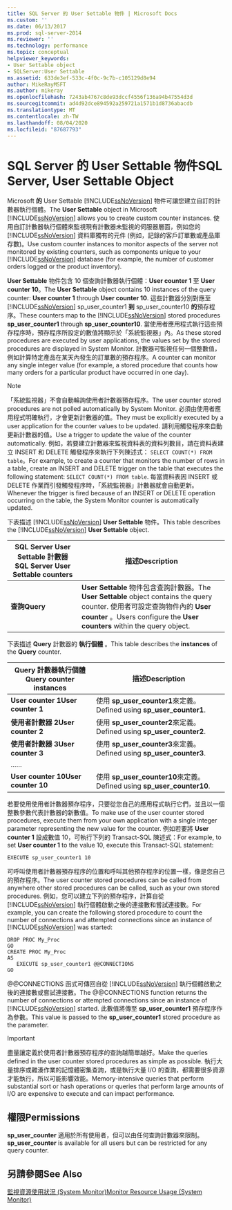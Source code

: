 ```yaml
---
title: SQL Server 的 User Settable 物件 | Microsoft Docs
ms.custom: ''
ms.date: 06/13/2017
ms.prod: sql-server-2014
ms.reviewer: ''
ms.technology: performance
ms.topic: conceptual
helpviewer_keywords:
- User Settable object
- SQLServer:User Settable
ms.assetid: 633de3ef-533c-4f0c-9c7b-c105129d8e94
author: MikeRayMSFT
ms.author: mikeray
ms.openlocfilehash: 7243ab4767c8de93dccf4556f136a94b47554d3d
ms.sourcegitcommit: ad4d92dce894592a259721a1571b1d8736abacdb
ms.translationtype: MT
ms.contentlocale: zh-TW
ms.lasthandoff: 08/04/2020
ms.locfileid: "87687793"
---
```

# <a name="sql-server-user-settable-object"></a><span data-ttu-id="6cf11-102">SQL Server 的 User Settable 物件</span><span class="sxs-lookup"><span data-stu-id="6cf11-102">SQL Server, User Settable Object</span></span>
  <span data-ttu-id="6cf11-103">Microsoft **的** User Settable [!INCLUDE[ssNoVersion](../../includes/ssnoversion-md.md)] 物件可讓您建立自訂的計數器執行個體。</span><span class="sxs-lookup"><span data-stu-id="6cf11-103">The **User Settable** object in Microsoft [!INCLUDE[ssNoVersion](../../includes/ssnoversion-md.md)] allows you to create custom counter instances.</span></span> <span data-ttu-id="6cf11-104">使用自訂計數器執行個體來監視現有計數器未監視的伺服器層面，例如您的 [!INCLUDE[ssNoVersion](../../includes/ssnoversion-md.md)] 資料庫獨有的元件 (例如，記錄的客戶訂單數或產品庫存數)。</span><span class="sxs-lookup"><span data-stu-id="6cf11-104">Use custom counter instances to monitor aspects of the server not monitored by existing counters, such as components unique to your [!INCLUDE[ssNoVersion](../../includes/ssnoversion-md.md)] database (for example, the number of customer orders logged or the product inventory).</span></span>  
  
 <span data-ttu-id="6cf11-105">**User Settable** 物件包含 10 個查詢計數器執行個體：**User counter 1** 至 **User counter 10**。</span><span class="sxs-lookup"><span data-stu-id="6cf11-105">The **User Settable** object contains 10 instances of the query counter: **User counter 1** through **User counter 10**.</span></span> <span data-ttu-id="6cf11-106">這些計數器分別對應至 [!INCLUDE[ssNoVersion](../../includes/ssnoversion-md.md)] sp_user_counter1 **到** sp_user_counter10 **的**預存程序。</span><span class="sxs-lookup"><span data-stu-id="6cf11-106">These counters map to the [!INCLUDE[ssNoVersion](../../includes/ssnoversion-md.md)] stored procedures **sp_user_counter1** through **sp_user_counter10**.</span></span> <span data-ttu-id="6cf11-107">當使用者應用程式執行這些預存程序時，預存程序所設定的數值將顯示於「系統監視器」內。</span><span class="sxs-lookup"><span data-stu-id="6cf11-107">As these stored procedures are executed by user applications, the values set by the stored procedures are displayed in System Monitor.</span></span> <span data-ttu-id="6cf11-108">計數器可監視任何一個整數值，例如計算特定產品在某天內發生的訂單數的預存程序。</span><span class="sxs-lookup"><span data-stu-id="6cf11-108">A counter can monitor any single integer value (for example, a stored procedure that counts how many orders for a particular product have occurred in one day).</span></span>  
  
> [!NOTE]  
>  <span data-ttu-id="6cf11-109">「系統監視器」不會自動輪詢使用者計數器預存程序。</span><span class="sxs-lookup"><span data-stu-id="6cf11-109">The user counter stored procedures are not polled automatically by System Monitor.</span></span> <span data-ttu-id="6cf11-110">必須由使用者應用程式明確執行，才會更新計數器的值。</span><span class="sxs-lookup"><span data-stu-id="6cf11-110">They must be explicitly executed by a user application for the counter values to be updated.</span></span> <span data-ttu-id="6cf11-111">請利用觸發程序來自動更新計數器的值。</span><span class="sxs-lookup"><span data-stu-id="6cf11-111">Use a trigger to update the value of the counter automatically.</span></span> <span data-ttu-id="6cf11-112">例如，若要建立計數器來監視資料表的資料列數目，請在資料表建立 INSERT 和 DELETE 觸發程序來執行下列陳述式： `SELECT COUNT(*) FROM table`。</span><span class="sxs-lookup"><span data-stu-id="6cf11-112">For example, to create a counter that monitors the number of rows in a table, create an INSERT and DELETE trigger on the table that executes the following statement: `SELECT COUNT(*) FROM table`.</span></span> <span data-ttu-id="6cf11-113">每當資料表因 INSERT 或 DELETE 作業而引發觸發程序時，「系統監視器」計數器就會自動更新。</span><span class="sxs-lookup"><span data-stu-id="6cf11-113">Whenever the trigger is fired because of an INSERT or DELETE operation occurring on the table, the System Monitor counter is automatically updated.</span></span>  
  
 <span data-ttu-id="6cf11-114">下表描述 [!INCLUDE[ssNoVersion](../../includes/ssnoversion-md.md)] **User Settable** 物件。</span><span class="sxs-lookup"><span data-stu-id="6cf11-114">This table describes the [!INCLUDE[ssNoVersion](../../includes/ssnoversion-md.md)] **User Settable** object.</span></span>  
  
|<span data-ttu-id="6cf11-115">SQL Server User Settable 計數器</span><span class="sxs-lookup"><span data-stu-id="6cf11-115">SQL Server User Settable counters</span></span>|<span data-ttu-id="6cf11-116">描述</span><span class="sxs-lookup"><span data-stu-id="6cf11-116">Description</span></span>|  
|---------------------------------------|-----------------|  
|<span data-ttu-id="6cf11-117">**查詢**</span><span class="sxs-lookup"><span data-stu-id="6cf11-117">**Query**</span></span>|<span data-ttu-id="6cf11-118">**User Settable** 物件包含查詢計數器。</span><span class="sxs-lookup"><span data-stu-id="6cf11-118">The **User Settable** object contains the query counter.</span></span> <span data-ttu-id="6cf11-119">使用者可設定查詢物件內的 **User counter** 。</span><span class="sxs-lookup"><span data-stu-id="6cf11-119">Users configure the **User counters** within the query object.</span></span>|  
  
 <span data-ttu-id="6cf11-120">下表描述 **Query** 計數器的 **執行個體** 。</span><span class="sxs-lookup"><span data-stu-id="6cf11-120">This table describes the **instances** of the **Query** counter.</span></span>  
  
|<span data-ttu-id="6cf11-121">Query 計數器執行個體</span><span class="sxs-lookup"><span data-stu-id="6cf11-121">Query counter instances</span></span>|<span data-ttu-id="6cf11-122">描述</span><span class="sxs-lookup"><span data-stu-id="6cf11-122">Description</span></span>|  
|-----------------------------|-----------------|  
|<span data-ttu-id="6cf11-123">**User counter 1**</span><span class="sxs-lookup"><span data-stu-id="6cf11-123">**User counter 1**</span></span>|<span data-ttu-id="6cf11-124">使用 **sp_user_counter1**來定義。</span><span class="sxs-lookup"><span data-stu-id="6cf11-124">Defined using **sp_user_counter1**.</span></span>|  
|<span data-ttu-id="6cf11-125">**使用者計數器 2**</span><span class="sxs-lookup"><span data-stu-id="6cf11-125">**User counter 2**</span></span>|<span data-ttu-id="6cf11-126">使用 **sp_user_counter2**來定義。</span><span class="sxs-lookup"><span data-stu-id="6cf11-126">Defined using **sp_user_counter2**.</span></span>|  
|<span data-ttu-id="6cf11-127">**使用者計數器 3**</span><span class="sxs-lookup"><span data-stu-id="6cf11-127">**User counter 3**</span></span>|<span data-ttu-id="6cf11-128">使用 **sp_user_counter3**來定義。</span><span class="sxs-lookup"><span data-stu-id="6cf11-128">Defined using **sp_user_counter3**.</span></span>|  
|<span data-ttu-id="6cf11-129">...</span><span class="sxs-lookup"><span data-stu-id="6cf11-129">...</span></span>||  
|<span data-ttu-id="6cf11-130">**User counter 10**</span><span class="sxs-lookup"><span data-stu-id="6cf11-130">**User counter 10**</span></span>|<span data-ttu-id="6cf11-131">使用 **sp_user_counter10**來定義。</span><span class="sxs-lookup"><span data-stu-id="6cf11-131">Defined using **sp_user_counter10**.</span></span>|  
  
 <span data-ttu-id="6cf11-132">若要使用使用者計數器預存程序，只要從您自己的應用程式執行它們，並且以一個整數參數代表計數器的新數值。</span><span class="sxs-lookup"><span data-stu-id="6cf11-132">To make use of the user counter stored procedures, execute them from your own application with a single integer parameter representing the new value for the counter.</span></span> <span data-ttu-id="6cf11-133">例如若要將 **User counter 1** 設成數值 10，可執行下列的 Transact-SQL 陳述式：</span><span class="sxs-lookup"><span data-stu-id="6cf11-133">For example, to set **User counter 1** to the value 10, execute this Transact-SQL statement:</span></span>  
  
```  
EXECUTE sp_user_counter1 10  
```  
  
 <span data-ttu-id="6cf11-134">可呼叫使用者計數器預存程序的位置和呼叫其他預存程序的位置一樣，像是您自己的預存程序。</span><span class="sxs-lookup"><span data-stu-id="6cf11-134">The user counter stored procedures can be called from anywhere other stored procedures can be called, such as your own stored procedures.</span></span> <span data-ttu-id="6cf11-135">例如，您可以建立下列的預存程序，計算自從 [!INCLUDE[ssNoVersion](../../includes/ssnoversion-md.md)] 執行個體啟動之後的連接數和嘗試連接數。</span><span class="sxs-lookup"><span data-stu-id="6cf11-135">For example, you can create the following stored procedure to count the number of connections and attempted connections since an instance of [!INCLUDE[ssNoVersion](../../includes/ssnoversion-md.md)] was started:</span></span>  
  
```  
DROP PROC My_Proc  
GO  
CREATE PROC My_Proc  
AS   
   EXECUTE sp_user_counter1 @@CONNECTIONS  
GO  
```  
  
 <span data-ttu-id="6cf11-136">@@CONNECTIONS 函式可傳回自從 [!INCLUDE[ssNoVersion](../../includes/ssnoversion-md.md)] 執行個體啟動之後的連接數或嘗試連接數。</span><span class="sxs-lookup"><span data-stu-id="6cf11-136">The @@CONNECTIONS function returns the number of connections or attempted connections since an instance of [!INCLUDE[ssNoVersion](../../includes/ssnoversion-md.md)] started.</span></span> <span data-ttu-id="6cf11-137">此數值將傳至 **sp_user_counter1** 預存程序作為參數。</span><span class="sxs-lookup"><span data-stu-id="6cf11-137">This value is passed to the **sp_user_counter1** stored procedure as the parameter.</span></span>  
  
> [!IMPORTANT]  
>  <span data-ttu-id="6cf11-138">盡量讓定義於使用者計數器預存程序的查詢越簡單越好。</span><span class="sxs-lookup"><span data-stu-id="6cf11-138">Make the queries defined in the user counter stored procedures as simple as possible.</span></span> <span data-ttu-id="6cf11-139">執行大量排序或雜湊作業的記憶體密集查詢，或是執行大量 I/O 的查詢，都需要很多資源才能執行，所以可能影響效能。</span><span class="sxs-lookup"><span data-stu-id="6cf11-139">Memory-intensive queries that perform substantial sort or hash operations or queries that perform large amounts of I/O are expensive to execute and can impact performance.</span></span>  
  
## <a name="permissions"></a><span data-ttu-id="6cf11-140">權限</span><span class="sxs-lookup"><span data-stu-id="6cf11-140">Permissions</span></span>  
 <span data-ttu-id="6cf11-141">**sp_user_counter** 適用於所有使用者，但可以由任何查詢計數器來限制。</span><span class="sxs-lookup"><span data-stu-id="6cf11-141">**sp_user_counter** is available for all users but can be restricted for any query counter.</span></span>  
  
## <a name="see-also"></a><span data-ttu-id="6cf11-142">另請參閱</span><span class="sxs-lookup"><span data-stu-id="6cf11-142">See Also</span></span>  
 [<span data-ttu-id="6cf11-143">監視資源使用狀況 &#40;System Monitor&#41;</span><span class="sxs-lookup"><span data-stu-id="6cf11-143">Monitor Resource Usage &#40;System Monitor&#41;</span></span>](monitor-resource-usage-system-monitor.md)  
  
  
